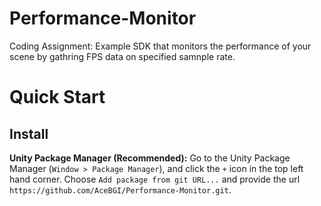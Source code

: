 # Performance-Monitor
Coding Assignment: Example SDK that monitors the performance of your scene by gathring FPS data on specified samnple rate.

# Quick Start

## Install

**Unity Package Manager (Recommended):**
Go to the Unity Package Manager (`Window > Package Manager`), and click the `+` icon in the top left hand corner. Choose `Add package from git URL...` and provide the url `https://github.com/AceBGI/Performance-Monitor.git`.
